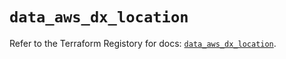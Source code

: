 # `data_aws_dx_location`

Refer to the Terraform Registory for docs: [`data_aws_dx_location`](https://www.terraform.io/docs/providers/aws/d/dx_location).

